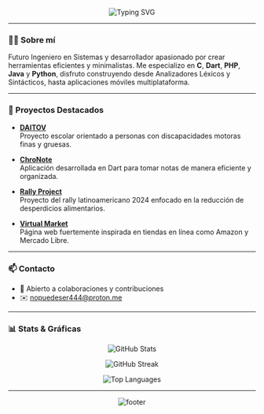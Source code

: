 <p align="center">
  <img src="https://readme-typing-svg.demolab.com?font=Fira+Code&size=36&pause=1000&color=F7F7F7&center=true&vCenter=true&width=1000&lines=%C2%A1Hola!+Soy+Alfonso+Cano+%F0%9F%91%8B;Bienvenido+a+mi+perfil+de+GitHub" alt="Typing SVG" />
</p>

---

### 👨‍💻 Sobre mí

Futuro Ingeniero en Sistemas y desarrollador apasionado por crear herramientas eficientes y minimalistas. Me especializo en **C**, **Dart**, **PHP**, **Java** y **Python**, disfruto construyendo desde Analizadores Léxicos y Sintácticos, hasta aplicaciones móviles multiplataforma.

---

### 📌 Proyectos Destacados

- [**DAITOV**](https://github.com/cano0-o/DAITOV)  
  Proyecto escolar orientado a personas con discapacidades motoras finas y gruesas.

- [**ChroNote**](https://github.com/Morche17/ChroNote)  
  Aplicación desarrollada en Dart para tomar notas de manera eficiente y organizada.

- [**Rally Project**](https://github.com/Morche17/rally-project)  
  Proyecto del rally latinoamericano 2024 enfocado en la reducción de desperdicios alimentarios.

- [**Virtual Market**](https://github.com/cano0-o/Virtual-Market)  
  Página web fuertemente inspirada en tiendas en línea como Amazon y Mercado Libre.

---

### 📫 Contacto

- 💬 Abierto a colaboraciones y contribuciones  
- ✉️ nopuedeser444@proton.me

---

### 📊 Stats & Gráficas

<p align="center">
  <img src="https://github-readme-stats.vercel.app/api?username=cano0-o&show_icons=true&theme=radical&hide_border=true" alt="GitHub Stats" />
</p>

<p align="center">
  <img src="https://github-readme-streak-stats.herokuapp.com/?user=cano0-o&theme=radical&hide_border=true" alt="GitHub Streak" />
</p>

<p align="center">
  <img src="https://github-readme-stats.vercel.app/api/top-langs/?username=cano0-o&layout=compact&theme=radical&hide_border=true" alt="Top Languages" />
</p>

---

<p align="center">
  <img src="https://capsule-render.vercel.app/api?section=footer&type=waving&color=gradient&height=100" alt="footer" />
</p>
